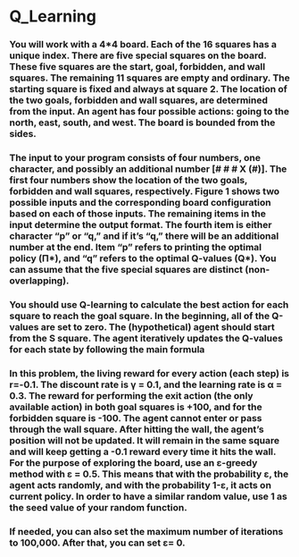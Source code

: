 # Q_Learning

### You will work with a 4*4 board. Each of the 16 squares has a unique index. There are five special squares on the board. These five squares are the start, goal, forbidden, and wall squares. The remaining 11 squares are empty and ordinary. The starting square is fixed and always at square 2. The location of the two goals, forbidden and wall squares, are determined from the input. An agent has four possible actions: going to the north, east, south, and west. The board is bounded from the sides.
### The input to your program consists of four numbers, one character, and possibly an additional number [# # # X (#)]. The first four numbers show the location of the two goals, forbidden and wall squares, respectively. Figure 1 shows two possible inputs and the corresponding board configuration based on each of those inputs. The remaining items in the input determine the output format. The fourth item is either character “p” or “q,” and if it’s “q,” there will be an additional number at the end. Item “p” refers to printing the optimal policy (Π*), and “q” refers to the optimal Q-values (Q*). You can assume that the five special squares are distinct (non-overlapping).
### You should use Q-learning to calculate the best action for each square to reach the goal square. In the beginning, all of the Q-values are set to zero. The (hypothetical) agent should start from the S square. The agent iteratively updates the Q-values for each state by following the main formula
### In this problem, the living reward for every action (each step) is r=-0.1. The discount rate is γ = 0.1, and the learning rate is α = 0.3. The reward for performing the exit action (the only available action) in both goal squares is +100, and for the forbidden square is -100. The agent cannot enter or pass through the wall square. After hitting the wall, the agent’s position will not be updated. It will remain in the same square and will keep getting a -0.1 reward every time it hits the wall. For the purpose of exploring the board, use an ε-greedy method with ε = 0.5. This means that with the probability ε, the agent acts randomly, and with the probability 1-ε, it acts on current policy. In order to have a similar random value, use 1 as the seed value of your random function.
### If needed, you can also set the maximum number of iterations to 100,000. After that, you can set ε= 0.
